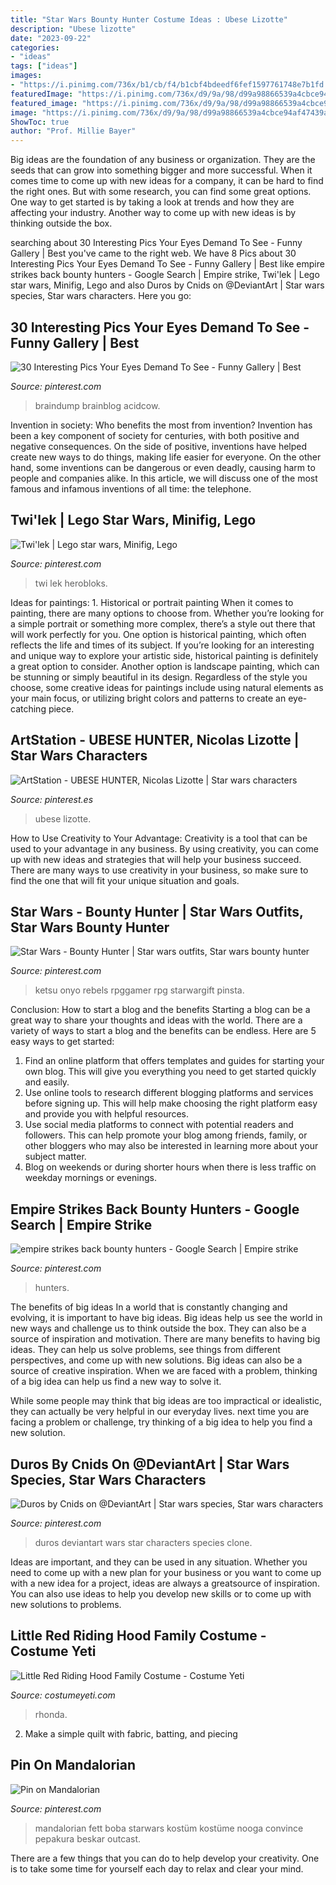 ```yaml
---
title: "Star Wars Bounty Hunter Costume Ideas : Ubese Lizotte"
description: "Ubese lizotte"
date: "2023-09-22"
categories:
- "ideas"
tags: ["ideas"]
images:
- "https://i.pinimg.com/736x/b1/cb/f4/b1cbf4bdeedf6fef1597761748e7b1fd.jpg"
featuredImage: "https://i.pinimg.com/736x/d9/9a/98/d99a98866539a4cbce94af47439a880d.jpg"
featured_image: "https://i.pinimg.com/736x/d9/9a/98/d99a98866539a4cbce94af47439a880d.jpg"
image: "https://i.pinimg.com/736x/d9/9a/98/d99a98866539a4cbce94af47439a880d.jpg"
ShowToc: true
author: "Prof. Millie Bayer"
---
```



Big ideas are the foundation of any business or organization. They are the seeds that can grow into something bigger and more successful. When it comes time to come up with new ideas for a company, it can be hard to find the right ones. But with some research, you can find some great options. One way to get started is by taking a look at trends and how they are affecting your industry. Another way to come up with new ideas is by thinking outside the box.

	

		
searching about 30 Interesting Pics Your Eyes Demand To See - Funny Gallery | Best you've came to the right web. We have 8 Pics about 30 Interesting Pics Your Eyes Demand To See - Funny Gallery | Best like empire strikes back bounty hunters - Google Search | Empire strike, Twi&#039;lek | Lego star wars, Minifig, Lego and also Duros by Cnids on @DeviantArt | Star wars species, Star wars characters. Here you go:
		
    
## 30 Interesting Pics Your Eyes Demand To See - Funny Gallery | Best

<img loading=lazy src="https://i.pinimg.com/736x/78/12/3e/78123e22fb073b937e53a6690c960aa6.jpg" onerror="this.onerror=null;this.src='https://tse2.mm.bing.net/th?id=OIP.-qnWWRTPNjMtEt9ZGtdc9wHaG_&amp;pid=15.1';" alt="30 Interesting Pics Your Eyes Demand To See - Funny Gallery | Best">

_Source: pinterest.com_

>braindump brainblog acidcow. 

	

Invention in society: Who benefits the most from invention?
Invention has been a key component of society for centuries, with both positive and negative consequences. On the side of positive, inventions have helped create new ways to do things, making life easier for everyone. On the other hand, some inventions can be dangerous or even deadly, causing harm to people and companies alike. In this article, we will discuss one of the most famous and infamous inventions of all time: the telephone.

    
## Twi&#039;lek | Lego Star Wars, Minifig, Lego

<img loading=lazy src="https://i.pinimg.com/736x/de/96/a7/de96a7ef230a7745c709db3b1b519a7f.jpg" onerror="this.onerror=null;this.src='https://tse4.mm.bing.net/th?id=OIP.fZQkBOsV7RBPVZbX0oAWzwHaJ2&amp;pid=15.1';" alt="Twi&#039;lek | Lego star wars, Minifig, Lego">

_Source: pinterest.com_

>twi lek herobloks. 

	

Ideas for paintings: 1. Historical or portrait painting
When it comes to painting, there are many options to choose from. Whether you’re looking for a simple portrait or something more complex, there’s a style out there that will work perfectly for you. One option is historical painting, which often reflects the life and times of its subject. If you’re looking for an interesting and unique way to explore your artistic side, historical painting is definitely a great option to consider. Another option is landscape painting, which can be stunning or simply beautiful in its design. Regardless of the style you choose, some creative ideas for paintings include using natural elements as your main focus, or utilizing bright colors and patterns to create an eye-catching piece.

    
## ArtStation - UBESE HUNTER, Nicolas Lizotte | Star Wars Characters

<img loading=lazy src="https://i.pinimg.com/736x/33/7b/e0/337be089044c3ef107717eac909786d4.jpg" onerror="this.onerror=null;this.src='https://tse2.mm.bing.net/th?id=OIP.Df1bkulIi1MBLgcniwVBiwHaHt&amp;pid=15.1';" alt="ArtStation - UBESE HUNTER, Nicolas Lizotte | Star wars characters">

_Source: pinterest.es_

>ubese lizotte. 

	

How to Use Creativity to Your Advantage:
Creativity is a tool that can be used to your advantage in any business. By using creativity, you can come up with new ideas and strategies that will help your business succeed. There are many ways to use creativity in your business, so make sure to find the one that will fit your unique situation and goals.

    
## Star Wars - Bounty Hunter | Star Wars Outfits, Star Wars Bounty Hunter

<img loading=lazy src="https://i.pinimg.com/736x/8c/93/9a/8c939aa60299a017954decd12e9facc1.jpg" onerror="this.onerror=null;this.src='https://tse4.mm.bing.net/th?id=OIP.SElYW8mDBXm5vSN9Y9H8eAHaMu&amp;pid=15.1';" alt="Star Wars - Bounty Hunter | Star wars outfits, Star wars bounty hunter">

_Source: pinterest.com_

>ketsu onyo rebels rpggamer rpg starwargift pinsta. 

	

Conclusion: How to start a blog and the benefits
Starting a blog can be a great way to share your thoughts and ideas with the world. There are a variety of ways to start a blog and the benefits can be endless. Here are 5 easy ways to get started:
1. Find an online platform that offers templates and guides for starting your own blog. This will give you everything you need to get started quickly and easily.
2. Use online tools to research different blogging platforms and services before signing up. This will help make choosing the right platform easy and provide you with helpful resources.
3. Use social media platforms to connect with potential readers and followers. This can help promote your blog among friends, family, or other bloggers who may also be interested in learning more about your subject matter.
4. Blog on weekends or during shorter hours when there is less traffic on weekday mornings or evenings.

    
## Empire Strikes Back Bounty Hunters - Google Search | Empire Strike

<img loading=lazy src="https://i.pinimg.com/736x/b1/cb/f4/b1cbf4bdeedf6fef1597761748e7b1fd.jpg" onerror="this.onerror=null;this.src='https://tse3.mm.bing.net/th?id=OIP.e4_QCo3x-Heslj944BwYNQHaFS&amp;pid=15.1';" alt="empire strikes back bounty hunters - Google Search | Empire strike">

_Source: pinterest.com_

>hunters. 

	

The benefits of big ideas
In a world that is constantly changing and evolving, it is important to have big ideas. Big ideas help us see the world in new ways and challenge us to think outside the box. They can also be a source of inspiration and motivation.
There are many benefits to having big ideas. They can help us solve problems, see things from different perspectives, and come up with new solutions. Big ideas can also be a source of creative inspiration. When we are faced with a problem, thinking of a big idea can help us find a new way to solve it.

While some people may think that big ideas are too impractical or idealistic, they can actually be very helpful in our everyday lives. next time you are facing a problem or challenge, try thinking of a big idea to help you find a new solution.

    
## Duros By Cnids On @DeviantArt | Star Wars Species, Star Wars Characters

<img loading=lazy src="https://i.pinimg.com/736x/d9/9a/98/d99a98866539a4cbce94af47439a880d.jpg" onerror="this.onerror=null;this.src='https://tse1.mm.bing.net/th?id=OIP.4HO_NTwQYuzrd_ep3Kb3LQHaLH&amp;pid=15.1';" alt="Duros by Cnids on @DeviantArt | Star wars species, Star wars characters">

_Source: pinterest.com_

>duros deviantart wars star characters species clone. 

	

Ideas are important, and they can be used in any situation. Whether you need to come up with a new plan for your business or you want to come up with a new idea for a project, ideas are always a greatsource of inspiration. You can also use ideas to help you develop new skills or to come up with new solutions to problems.

    
## Little Red Riding Hood Family Costume - Costume Yeti

<img loading=lazy src="https://costumeyeti.com/wp-content/uploads/2019/09/Red8217s-crew-Costume-1-561x1024.jpeg" onerror="this.onerror=null;this.src='https://tse1.mm.bing.net/th?id=OIP.G0Wu0AybH4ZPj1oRlmIUPQHaNh&amp;pid=15.1';" alt="Little Red Riding Hood Family Costume - Costume Yeti">

_Source: costumeyeti.com_

>rhonda. 

	

2. Make a simple quilt with fabric, batting, and piecing

    
## Pin On Mandalorian

<img loading=lazy src="https://i.pinimg.com/736x/7c/66/21/7c66216e03c8060ca67f0f476d57060b.jpg" onerror="this.onerror=null;this.src='https://tse4.mm.bing.net/th?id=OIP.CffU1x7goZucPIyvEShZwQHaMo&amp;pid=15.1';" alt="Pin on Mandalorian">

_Source: pinterest.com_

>mandalorian fett boba starwars kostüm kostüme nooga convince pepakura beskar outcast. 

	

There are a few things that you can do to help develop your creativity. One is to take some time for yourself each day to relax and clear your mind.

